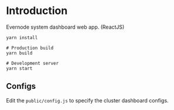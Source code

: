 # Introduction 
Evernode system dashboard web app. (ReactJS)

```
yarn install

# Production build
yarn build

# Development server
yarn start
```

## Configs
Edit the `public/config.js` to specify the cluster dashboard configs.